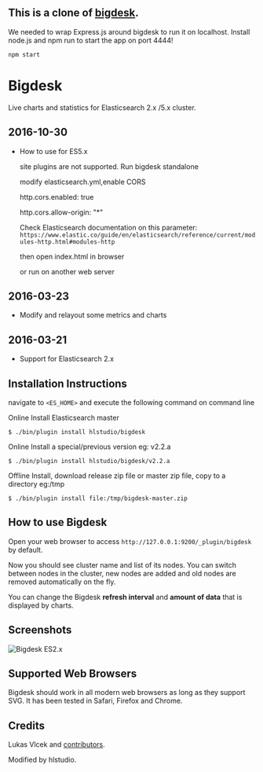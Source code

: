 ## This is a clone of [bigdesk](https://github.com/hlstudio/bigdesk).

We needed to wrap Express.js around bigdesk to run it on localhost. Install node.js and npm run to start the app on port 4444!


```
npm start
```

# Bigdesk

Live charts and statistics for Elasticsearch 2.x /5.x cluster.
## 2016-10-30
- How to use for ES5.x

  site plugins are not supported. Run bigdesk standalone
  
  modify elasticsearch.yml,enable CORS
  
	http.cors.enabled: true
	
	http.cors.allow-origin: "*"
	
   Check Elasticsearch documentation on this parameter: `https://www.elastic.co/guide/en/elasticsearch/reference/current/modules-http.html#modules-http`
   
   then open index.html in browser
   
   or run on another web server

## 2016-03-23
- Modify and relayout some metrics and charts

## 2016-03-21
- Support for Elasticsearch 2.x

## Installation Instructions

navigate to `<ES_HOME>` and execute the following command on command line

Online Install Elasticsearch master

    $ ./bin/plugin install hlstudio/bigdesk

Online Install a special/previous version eg: v2.2.a

    $ ./bin/plugin install hlstudio/bigdesk/v2.2.a

Offline Install, download release zip file or master zip file, copy to a directory eg:/tmp

    $ ./bin/plugin install file:/tmp/bigdesk-master.zip

## How to use Bigdesk

Open your web browser to access `http://127.0.0.1:9200/_plugin/bigdesk` by default.

Now you should see cluster name and list of its nodes. You can switch between nodes in the cluster, new nodes are added
and old nodes are removed automatically on the fly.

You can change the Bigdesk **refresh interval** and **amount of data** that is displayed by charts.


## Screenshots

![Bigdesk ES2.x](https://github.com/hlstudio/bigdesk/raw/master/bigdesk_es2.png)


## Supported Web Browsers

Bigdesk should work in all modern web browsers as long as they support SVG. It has been tested in Safari, Firefox and Chrome.

## Credits

Lukas Vlcek and [contributors](https://github.com/lukas-vlcek/bigdesk/contributors).

Modified by hlstudio.
